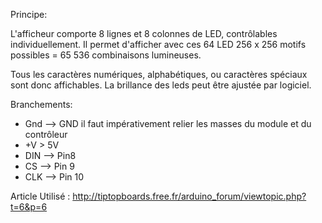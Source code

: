 Principe:

L'afficheur comporte 8 lignes et 8 colonnes de LED, contrôlables individuellement.
Il permet d'afficher avec ces 64 LED 256 x 256 motifs possibles = 65 536 combinaisons lumineuses.

Tous les caractères numériques, alphabétiques, ou caractères spéciaux sont donc affichables.
La brillance des leds peut être ajustée par logiciel.

Branchements:

- Gnd --> GND il faut impérativement relier les masses du module et du contrôleur
- +V > 5V
- DIN --> Pin8
- CS --> Pin 9
- CLK --> Pin 10

Article Utilisé : http://tiptopboards.free.fr/arduino_forum/viewtopic.php?t=6&p=6

